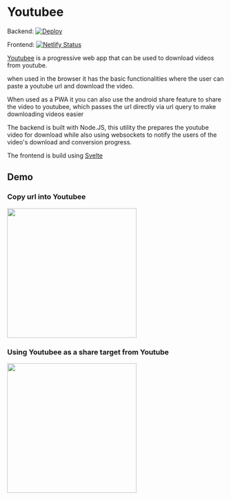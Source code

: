 # Youtubee

Backend: [![Deploy](https://github.com/SamJessep/Youtubee/actions/workflows/main.yml/badge.svg)](https://github.com/SamJessep/Youtubee/actions/workflows/main.yml)

Frontend: [![Netlify Status](https://api.netlify.com/api/v1/badges/e97616b2-c5e8-4de3-88af-200f80652234/deploy-status)](https://app.netlify.com/sites/youtubee-app/deploys)

[Youtubee](https://youtubee.tk/) is a progressive web app that can be used to download videos from youtube.

when used in the browser it has the basic functionalities where the user can paste a youtube url and download the video.

When used as a PWA it you can also use the android share feature to share the video to youtubee, which passes the url directly via url query to make downloading videos easier

The backend is built with Node.JS, this utility the prepares the youtube video for download while also using websockets to notify the users of the video's download and conversion progress.

The frontend is build using [Svelte](https://svelte.dev/)

## Demo

### Copy url into Youtubee
<a href="https://youtubee.tk/?url=https://www.youtube.com/watch?v=JKVZMqpiY7w" title="Youtubee">
<img src="https://user-images.githubusercontent.com/45475939/124421048-c55d2600-ddb4-11eb-8996-b810af998076.gif" width="300"/>
</a>

### Using Youtubee as a share target from Youtube
<a href="https://youtubee.tk/?url=https://www.youtube.com/watch?v=JKVZMqpiY7w" title="Share target">
<img src="https://user-images.githubusercontent.com/45475939/124421048-c55d2600-ddb4-11eb-8996-b810af998076.gif" width="300"/>
</a>
